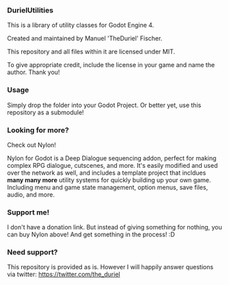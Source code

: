 ### DurielUtilities

This is a library of utility classes for Godot Engine 4.

Created and maintained by Manuel 'TheDuriel' Fischer.

This repository and all files within it are licensed under MIT.

To give appropriate credit, include the license in your game and name the author. Thank you!

### Usage

Simply drop the folder into your Godot Project. Or better yet, use this repository as a submodule!

### Looking for more?

Check out Nylon!

Nylon for Godot is a Deep Dialogue sequencing addon, perfect for making complex RPG dialogue, cutscenes, and more. It's easily modified and used over the network as well, and includes a template project that incldues **many many more** utility systems for quickly building up your own game. Including menu and game state management, option menus, save files, audio, and more.

### Support me!

I don't have a donation link. But instead of giving something for nothing, you can buy Nylon above! And get something in the process! :D

### Need support?

This repository is provided as is. However I will happily answer questions via twitter: https://twitter.com/the_duriel
